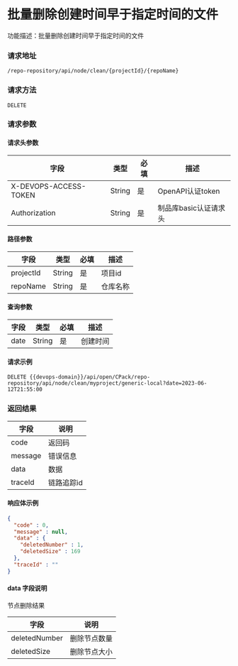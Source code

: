 # 批量删除创建时间早于指定时间的文件

功能描述：批量删除创建时间早于指定时间的文件

### 请求地址

```
/repo-repository/api/node/clean/{projectId}/{repoName}
```

### 请求方法

`DELETE`

### 请求参数

#### 请求头参数

| 字段                  | 类型   | 必填 | 描述                  |
| --------------------- | ------ | ---- | --------------------- |
| X-DEVOPS-ACCESS-TOKEN | String | 是   | OpenAPI认证token      |
| Authorization         | String | 是   | 制品库basic认证请求头 |

#### 路径参数

| 字段        | 类型     | 必填  | 描述            |
|-----------|--------|-----|---------------|
| projectId | String | 是   | 项目id          |
| repoName  | String | 是   | 仓库名称          |

#### 查询参数

| 字段   | 类型     | 必填  | 描述   |
|------|--------|-----|------|
| date | String | 是   | 创建时间 |

#### 请求示例

```http
DELETE {{devops-domain}}/api/open/CPack/repo-repository/api/node/clean/myproject/generic-local?date=2023-06-12T21:55:00
```



### 返回结果

| 字段      | 说明     |
|---------|--------|
| code    | 返回码    |
| message | 错误信息   |
| data    | 数据     |
| traceId | 链路追踪id |

#### 响应体示例

```json
{
  "code" : 0,
  "message" : null,
  "data" : {
    "deletedNumber" : 1,
    "deletedSize" : 169
  },
  "traceId" : ""
}
```

#### data 字段说明

节点删除结果

| 字段            | 说明     |
|---------------|--------|
| deletedNumber | 删除节点数量 |
| deletedSize   | 删除节点大小 |

